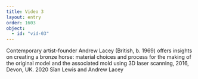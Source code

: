 ```yaml
---
title: Video 3
layout: entry
order: 1603
object:
  - id: "vid-03"
---
```


Contemporary artist-founder Andrew Lacey (British, b. 1969) offers insights on creating a bronze horse: material choices and process for the making of the original model and the associated mold using 3D laser scanning, 2016, Devon, UK. 2020 Sîan Lewis and Andrew Lacey
